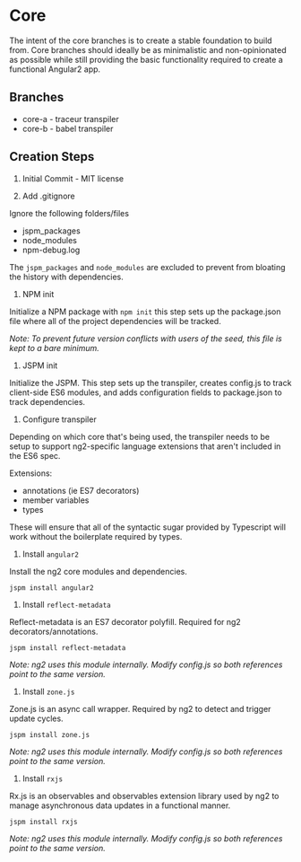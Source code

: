 # Core

The intent of the core branches is to create a stable foundation to build from. Core branches should ideally be as minimalistic and non-opinionated as possible while still providing the basic functionality required to create a functional Angular2 app.

##  Branches

- core-a - traceur transpiler
- core-b - babel transpiler

## Creation Steps

1. Initial Commit - MIT license

1. Add .gitignore

Ignore the following folders/files

 - jspm_packages
 - node_modules
 - npm-debug.log

The `jspm_packages` and `node_modules` are excluded to prevent from bloating the history with dependencies. 

1. NPM init

Initialize a NPM package with `npm init` this step sets up the package.json file where all of the project dependencies will be tracked.

*Note: To prevent future version conflicts with users of the seed, this file is kept to a bare minimum.*

1. JSPM init

Initialize the JSPM. This step sets up the transpiler, creates config.js to track client-side ES6 modules, and adds configuration fields to package.json to track dependencies.

1. Configure transpiler

Depending on which core that's being used, the transpiler needs to be setup to support ng2-specific language extensions that aren't included in the ES6 spec.

Extensions:
- annotations (ie ES7 decorators)
- member variables
- types

These will ensure that all of the syntactic sugar provided by Typescript will work without the boilerplate required by types.

1. Install `angular2`

Install the ng2 core modules and dependencies.

```jspm install angular2```

1. Install `reflect-metadata`

Reflect-metadata is an ES7 decorator polyfill. Required for ng2 decorators/annotations.

```jspm install reflect-metadata```

*Note: ng2 uses this module internally. Modify config.js so both references point to the same version.*

1. Install `zone.js`

Zone.js is an async call wrapper. Required by ng2 to detect and trigger update cycles.

```jspm install zone.js```

*Note: ng2 uses this module internally. Modify config.js so both references point to the same version.*

1. Install `rxjs`

Rx.js is an observables and observables extension library used by ng2 to manage asynchronous data updates in a functional manner.

```jspm install rxjs```

*Note: ng2 uses this module internally. Modify config.js so both references point to the same version.*
